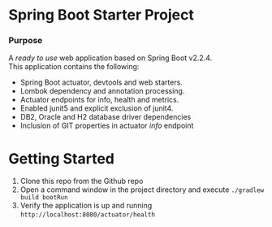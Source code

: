 # Spring Boot Starter Project

### Purpose
A _ready to use_ web application based on Spring Boot v2.2.4.  
This application contains the following:
* Spring Boot actuator, devtools and web starters.
* Lombok dependency and annotation processing.
* Actuator endpoints for info, health and metrics.
* Enabled junit5 and explicit exclusion of junit4.
* DB2, Oracle and H2 database driver dependencies
* Inclusion of GIT properties in actuator _info_ endpoint 

# Getting Started
1. Clone this repo from the Github repo
2. Open a command window in the project directory and execute `./gradlew build bootRun`
3. Verify the application is up and running `http://localhost:8080/actuator/health`
